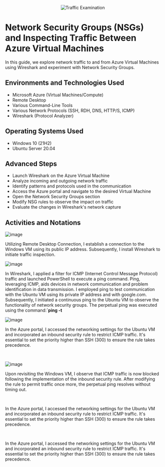 <p align="center">
<img src="https://i.imgur.com/Ua7udoS.png" alt="Traffic Examination"/>
</p>

<h1>Network Security Groups (NSGs) and Inspecting Traffic Between Azure Virtual Machines</h1>
In this guide, we explore network traffic to and from Azure Virtual Machines using Wireshark and experiment with Network Security Groups. <br />


<h2>Environments and Technologies Used</h2>

- Microsoft Azure (Virtual Machines/Compute)
- Remote Desktop
- Various Command-Line Tools
- Various Network Protocols (SSH, RDH, DNS, HTTP/S, ICMP)
- Wireshark (Protocol Analyzer)

<h2>Operating Systems Used </h2>

- Windows 10 (21H2)
- Ubuntu Server 20.04

<h2>Advanced Steps</h2>

- Launch Wireshark on the Azure Virtual Machine
- Analyze incoming and outgoing network traffic
- Identify patterns and protocols used in the communication
- Access the Azure portal and navigate to the desired Virtual Machine
- Open the Network Security Groups section
- Modify NSG rules to observe the impact on traffic
- Evaluate the changes in Wireshark's network capture

<h2>Activities and Notations</h2>

![image](https://github.com/Skizfly/azure-network-protocols/assets/153954157/34f50e0b-2507-44e3-88a7-0c342ba26215)

<p>
</p>
<p>
Utilizing Remote Desktop Connection, I establish a connection to the Windows VM using its public IP address. Subsequently, I install Wireshark to initiate traffic inspection.
<br />

![image](https://github.com/Skizfly/azure-network-protocols/assets/153954157/2ca22bc9-e9b6-410f-b542-735412518e5e)

<p>
</p>
<p>
In Wireshark, I applied a filter for ICMP (Internet Control Message Protocol) traffic and launched PowerShell to execute a ping command. Ping, leveraging ICMP, aids devices in network communication and problem identification in data transmission. I employed ping to test communication with the Ubuntu VM using its private IP address and with google.com. Subsequently, I initiated a continuous ping to the Ubuntu VM to observe the functionality of network security groups. The perpetual ping was executed using the command:<b>`ping -t </b> 
<br />

![image](https://github.com/Skizfly/azure-network-protocols/assets/153954157/d45f1822-6732-4f2d-a325-0550cc1dc183)


<p>
</p>
<p>
In the Azure portal, I accessed the networking settings for the Ubuntu VM and incorporated an inbound security rule to restrict ICMP traffic. It's essential to set the priority higher than SSH (300) to ensure the rule takes precedence.
</p>
<br />

![image](https://github.com/Skizfly/azure-network-protocols/assets/153954157/bfbf756a-90ea-48b5-a789-106066372cae)

<p>
</p>
<p>
Upon revisiting the Windows VM, I observe that ICMP traffic is now blocked following the implementation of the inbound security rule. After modifying the rule to permit traffic once more, the perpetual ping resolves without timing out.
</p>
<br />

<p>
</p>
<p>
In the Azure portal, I accessed the networking settings for the Ubuntu VM and incorporated an inbound security rule to restrict ICMP traffic. It's essential to set the priority higher than SSH (300) to ensure the rule takes precedence.
</p>
<br />

<p>
</p>
<p>
In the Azure portal, I accessed the networking settings for the Ubuntu VM and incorporated an inbound security rule to restrict ICMP traffic. It's essential to set the priority higher than SSH (300) to ensure the rule takes precedence.
</p>
<br />
